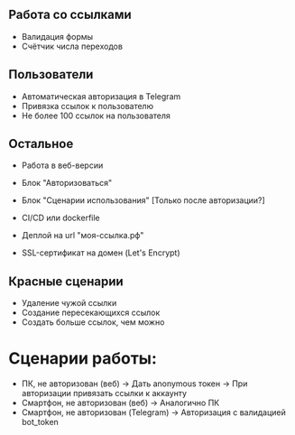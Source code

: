 ## Работа со ссылками

* Валидация формы
* Счётчик числа переходов

## Пользователи

* Автоматическая авторизация в Telegram
* Привязка ссылок к пользователю
* Не более 100 ссылок на пользователя

## Остальное

* Работа в веб-версии
* Блок "Авторизоваться"
* Блок "Сценарии использования" [Только после авторизации?]

* CI/CD или dockerfile
* Деплой на url "моя-ссылка.рф"
* SSL-сертификат на домен (Let's Encrypt)

## Красные сценарии

* Удаление чужой ссылки
* Создание пересекающихся ссылок
* Создать больше ссылок, чем можно

# Сценарии работы:

* ПК, не авторизован (веб) -> Дать anonymous токен -> При авторизации привязать ссылки к аккаунту
* Смартфон, не авторизован (веб) -> Аналогично ПК
* Смартфон, не авторизован (Telegram) -> Авторизация с валидацией bot_token
